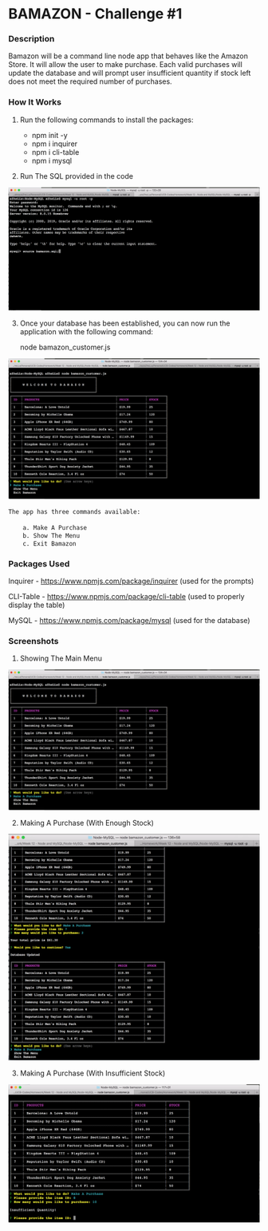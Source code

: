# BAMAZON - Challenge #1

### Description

Bamazon will be a command line node app that behaves like the Amazon Store. It will allow the user to make purchase. Each valid purchases will update the database and will prompt user insufficient quantity if stock left does not meet the required number of purchases.

### How It Works

1. Run the following commands to install the packages:

	- npm init -y
	- npm i inquirer
	- npm i cli-table
	- npm i mysql

2. Run The SQL provided in the code

![Running The SQL FILE](images/bamazon.png)

3. Once your database has been established, you can now run the application with the following command:

	node bamazon_customer.js
	
![Running The Application](images/app.png)

	The app has three commands available:

		a. Make A Purchase
		b. Show The Menu
		c. Exit Bamazon

### Packages Used

Inquirer - https://www.npmjs.com/package/inquirer (used for the prompts)

CLI-Table - https://www.npmjs.com/package/cli-table (used to properly display the table)

MySQL - https://www.npmjs.com/package/mysql (used for the database)

### Screenshots

1. Showing The Main Menu

![Showing The Main Menu](images/app.png)

2. Making A Purchase (With Enough Stock)

![Making A Purchase](images/purchases.png)

3. Making A Purchase (With Insufficient Stock)

![Making A Purchase](images/purchases2.png)